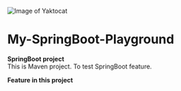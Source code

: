 ![Image of Yaktocat](https://miro.medium.com/max/1200/0*y4bklsYrfPIGCFUA.png)

    
# My-SpringBoot-Playground

__SpringBoot project__  
This is Maven project. To test SpringBoot feature.
  
__Feature in this project__  



